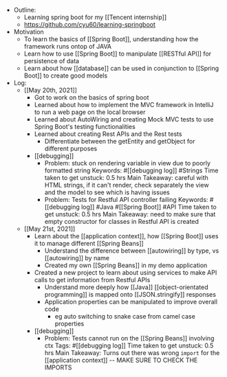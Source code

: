 - Outline:
    - Learning spring boot for my [[Tencent internship]]
    -  https://github.com/cyu60/learning-springboot
- Motivation
    - To learn the basics of [[Spring Boot]], understanding how the framework runs ontop of JAVA
    - Learn how to use [[Spring Boot]] to manipulate [[RESTful API]] for persistence of data
    - Learn about how [[database]] can be used in conjunction to [[Spring Boot]] to create good models
- Log:
    - [[May 20th, 2021]]
        - Got to work on the basics of spring boot
        - Learned about how to implement the MVC framework in IntelliJ to run a web page on the local browser
        - Learned about AutoWiring and creating Mock MVC tests to use Spring Boot's testing functionalities
        - Learned about creating Rest APIs and the Rest tests
            - Differentiate between the getEntity and getObject for different purposes
        - [[debugging]]
            - Problem: stuck on rendering variable in view due to poorly formatted string
              Keywords: #[[debugging log]] #Strings
              Time taken to get unstuck: 0.5 hrs
              Main Takeaway: careful with HTML strings, if it can't render, check separately the view and the model to see which is having issues
            - Problem: Tests for Restful API controller failing
              Keywords: #[[debugging log]] #Java #[[Spring Boot]] #API
              Time taken to get unstuck: 0.5 hrs
              Main Takeaway: need to make sure that empty constructor for classes in Restful API is created
    - [[May 21st, 2021]]
        - Learn about the [[application context]], how  [[Spring Boot]] uses it to manage different [[Spring Beans]]
            - Understand the difference between [[autowiring]] by type, vs [[autowiring]] by name
            - Created my own [[Spring Beans]] in my demo application
        - Created a new project to learn about using services to make API calls to get information from Restful APIs
            - Understand more deeply how [[Java]] [[object-orientated programming]] is mapped onto [[JSON.stringify]] responses
            - Application properties can be manipulated to improve overall code
                - eg auto switching to snake case from camel case properties
        - [[debugging]]
            - Problem: Tests cannot run on the [[Spring Beans]] involving ctx
Tags: #[[debugging log]]
Time taken to get unstuck: 0.5 hrs
Main Takeaway: Turns out there was wrong `import` for the [[application context]] -- MAKE SURE TO CHECK THE IMPORTS 
